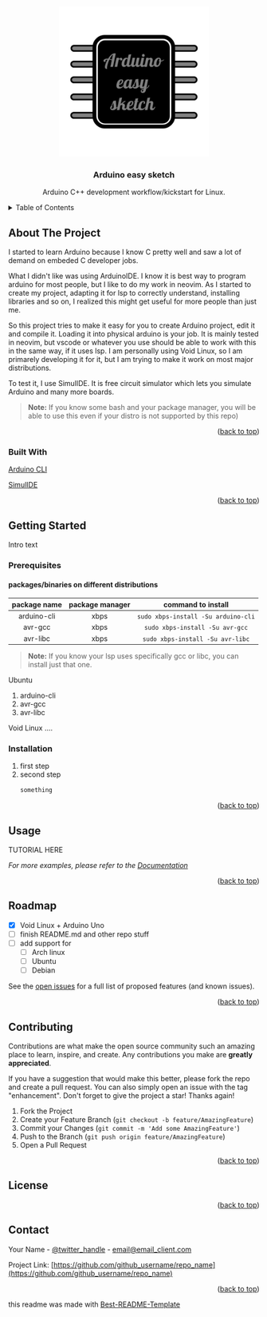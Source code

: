 <a id="readme-top"></a>

<!-- PROJECT LOGO -->
<br />
<div align="center">
  <a href="https://github.com/github_username/repo_name">
    <img src="images/logo_w_bg.png" alt="Logo" width="300" height="300">
  </a>

<h3 align="center">Arduino easy sketch</h3>

  <p align="center">
    Arduino C++ development workflow/kickstart for Linux.
  </p>
</div>



<!-- TABLE OF CONTENTS -->
<details>
  <summary>Table of Contents</summary>
  <ol>
    <li>
      <a href="#about-the-project">About The Project</a>
      <ul>
        <li><a href="#built-with">Built With</a></li>
      </ul>
    </li>
    <li>
      <a href="#getting-started">Getting Started</a>
      <ul>
        <li><a href="#prerequisites">Prerequisites</a></li>
        <li><a href="#installation">Installation</a></li>
      </ul>
    </li>
    <li><a href="#usage">Usage</a></li>
    <li><a href="#roadmap">Roadmap</a></li>
    <li><a href="#contributing">Contributing</a></li>
    <li><a href="#license">License</a></li>
    <li><a href="#contact">Contact</a></li>
    <li><a href="#acknowledgments">Acknowledgments</a></li>
  </ol>
</details>

<!-- ABOUT THE PROJECT -->
## About The Project

I started to learn Arduino because I know C pretty well and saw a lot of demand on embeded C developer jobs.

What I didn't like was using ArduinoIDE. I know it is best way to program arduino for most people, but I like to do my work in neovim. As I started to create my project, adapting it for lsp to correctly understand, installing libraries and so on, I realized this might get useful for more people than just me.

So this project tries to make it easy for you to create Arduino project, edit it and compile it. Loading it into physical arduino is your job. It is mainly tested in neovim, but vscode or whatever you use should be able to work with this in the same way, if it uses lsp. I am personally using Void Linux, so I am primarely developing it for it, but I am trying to make it work on most major distributions.

To test it, I use SimulIDE. It is free circuit simulator which lets you simulate Arduino and many more boards.

 > **Note:** If you know some bash and your package manager, you will be able to use this even if your distro is not supported by this repo)

<p align="right">(<a href="#readme-top">back to top</a>)</p>


### Built With

[Arduino CLI](https://arduino.github.io/arduino-cli/1.0/)

[SimulIDE](https://simulide.com/p/)

<p align="right">(<a href="#readme-top">back to top</a>)</p>



<!-- GETTING STARTED -->
## Getting Started

Intro text

### Prerequisites
#### packages/binaries on different distributions


| package name | package manager | command to install                  |
|:------------:|:---------------:|:-----------------------------------:|
| arduino-cli  | xbps            | `sudo xbps-install -Su arduino-cli` |
| avr-gcc      | xbps            | `sudo xbps-install -Su avr-gcc`     |
| avr-libc     | xbps            | `sudo xbps-install -Su avr-libc`    |

> **Note:** If you know your lsp uses specifically gcc or libc, you can install just that one.

  <summary>Ubuntu</summary>
  <ol>
    <li>
      arduino-cli
    </li>
    <li>
      avr-gcc
    </li>
    <li>
      avr-libc 
    </li>
      </ol>
</details>

Void Linux ....

### Installation

1. first step
2. second step
   ```sh
   something
   ```
<p align="right">(<a href="#readme-top">back to top</a>)</p>


## Usage

TUTORIAL HERE

_For more examples, please refer to the [Documentation](https://example.com)_

<p align="right">(<a href="#readme-top">back to top</a>)</p>

## Roadmap

- [x] Void Linux + Arduino Uno
- [ ] finish README.md and other repo stuff
- [ ] add support for
    - [ ] Arch linux
    - [ ] Ubuntu
    - [ ] Debian

See the [open issues](https://github.com/github_username/repo_name/issues) for a full list of proposed features (and known issues).

<p align="right">(<a href="#readme-top">back to top</a>)</p>



<!-- CONTRIBUTING -->
## Contributing

Contributions are what make the open source community such an amazing place to learn, inspire, and create. Any contributions you make are **greatly appreciated**.

If you have a suggestion that would make this better, please fork the repo and create a pull request. You can also simply open an issue with the tag "enhancement".
Don't forget to give the project a star! Thanks again!

1. Fork the Project
2. Create your Feature Branch (`git checkout -b feature/AmazingFeature`)
3. Commit your Changes (`git commit -m 'Add some AmazingFeature'`)
4. Push to the Branch (`git push origin feature/AmazingFeature`)
5. Open a Pull Request

<p align="right">(<a href="#readme-top">back to top</a>)</p>



<!-- LICENSE -->
## License

<!-- Distributed under the MIT License. See `LICENSE.txt` for more information. -->

<p align="right">(<a href="#readme-top">back to top</a>)</p>

## Contact

Your Name - [@twitter_handle](https://twitter.com/twitter_handle) - email@email_client.com

Project Link: [https://github.com/github_username/repo_name](https://github.com/github_username/repo_name)

<p align="right">(<a href="#readme-top">back to top</a>)</p>

[contributors-shield]: https://img.shields.io/github/contributors/github_username/repo_name.svg?style=for-the-badge
[contributors-url]: https://github.com/github_username/repo_name/graphs/contributors
[forks-shield]: https://img.shields.io/github/forks/github_username/repo_name.svg?style=for-the-badge
[forks-url]: https://github.com/github_username/repo_name/network/members
[stars-shield]: https://img.shields.io/github/stars/github_username/repo_name.svg?style=for-the-badge
[stars-url]: https://github.com/github_username/repo_name/stargazers
[issues-shield]: https://img.shields.io/github/issues/github_username/repo_name.svg?style=for-the-badge
[issues-url]: https://github.com/github_username/repo_name/issues
[license-shield]: https://img.shields.io/github/license/github_username/repo_name.svg?style=for-the-badge
[license-url]: https://github.com/github_username/repo_name/blob/master/LICENSE.txt

this readme was made with [Best-README-Template](https://github.com/othneildrew/Best-README-Template)
